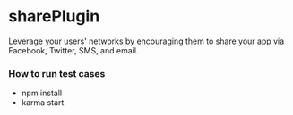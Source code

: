 # sharePlugin 

Leverage your users' networks by encouraging them to share your app via Facebook, Twitter, SMS, and email.

### How to run test cases
- npm install
- karma start